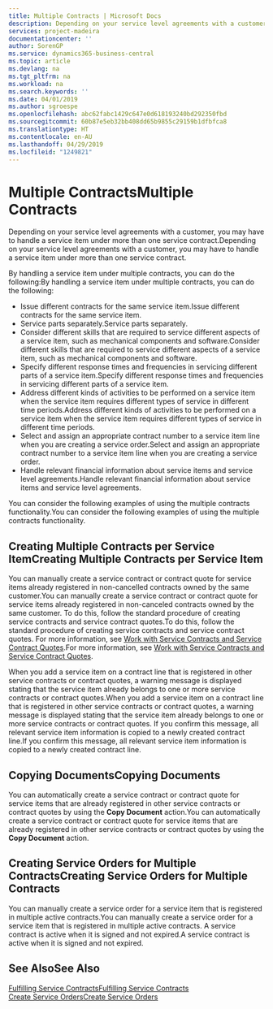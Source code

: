 ```yaml
---
title: Multiple Contracts | Microsoft Docs
description: Depending on your service level agreements with a customer, you may have to handle a service item under more than one service contract.
services: project-madeira
documentationcenter: ''
author: SorenGP
ms.service: dynamics365-business-central
ms.topic: article
ms.devlang: na
ms.tgt_pltfrm: na
ms.workload: na
ms.search.keywords: ''
ms.date: 04/01/2019
ms.author: sgroespe
ms.openlocfilehash: abc62fabc1429c647e0d618193240bd292350fbd
ms.sourcegitcommit: 60b87e5eb32bb408dd65b9855c29159b1dfbfca8
ms.translationtype: HT
ms.contentlocale: en-AU
ms.lasthandoff: 04/29/2019
ms.locfileid: "1249821"
---
```

# <a name="multiple-contracts"></a><span data-ttu-id="9d540-103">Multiple Contracts</span><span class="sxs-lookup"><span data-stu-id="9d540-103">Multiple Contracts</span></span>
<span data-ttu-id="9d540-104">Depending on your service level agreements with a customer, you may have to handle a service item under more than one service contract.</span><span class="sxs-lookup"><span data-stu-id="9d540-104">Depending on your service level agreements with a customer, you may have to handle a service item under more than one service contract.</span></span>  
  
<span data-ttu-id="9d540-105">By handling a service item under multiple contracts, you can do the following:</span><span class="sxs-lookup"><span data-stu-id="9d540-105">By handling a service item under multiple contracts, you can do the following:</span></span>  
  
* <span data-ttu-id="9d540-106">Issue different contracts for the same service item.</span><span class="sxs-lookup"><span data-stu-id="9d540-106">Issue different contracts for the same service item.</span></span>  
* <span data-ttu-id="9d540-107">Service parts separately.</span><span class="sxs-lookup"><span data-stu-id="9d540-107">Service parts separately.</span></span>  
* <span data-ttu-id="9d540-108">Consider different skills that are required to service different aspects of a service item, such as mechanical components and software.</span><span class="sxs-lookup"><span data-stu-id="9d540-108">Consider different skills that are required to service different aspects of a service item, such as mechanical components and software.</span></span>  
* <span data-ttu-id="9d540-109">Specify different response times and frequencies in servicing different parts of a service item.</span><span class="sxs-lookup"><span data-stu-id="9d540-109">Specify different response times and frequencies in servicing different parts of a service item.</span></span>  
* <span data-ttu-id="9d540-110">Address different kinds of activities to be performed on a service item when the service item requires different types of service in different time periods.</span><span class="sxs-lookup"><span data-stu-id="9d540-110">Address different kinds of activities to be performed on a service item when the service item requires different types of service in different time periods.</span></span>  
* <span data-ttu-id="9d540-111">Select and assign an appropriate contract number to a service item line when you are creating a service order.</span><span class="sxs-lookup"><span data-stu-id="9d540-111">Select and assign an appropriate contract number to a service item line when you are creating a service order.</span></span>  
* <span data-ttu-id="9d540-112">Handle relevant financial information about service items and service level agreements.</span><span class="sxs-lookup"><span data-stu-id="9d540-112">Handle relevant financial information about service items and service level agreements.</span></span>  
  
<span data-ttu-id="9d540-113">You can consider the following examples of using the multiple contracts functionality.</span><span class="sxs-lookup"><span data-stu-id="9d540-113">You can consider the following examples of using the multiple contracts functionality.</span></span>  
  
## <a name="creating-multiple-contracts-per-service-item"></a><span data-ttu-id="9d540-114">Creating Multiple Contracts per Service Item</span><span class="sxs-lookup"><span data-stu-id="9d540-114">Creating Multiple Contracts per Service Item</span></span>  
<span data-ttu-id="9d540-115">You can manually create a service contract or contract quote for service items already registered in non-cancelled contracts owned by the same customer.</span><span class="sxs-lookup"><span data-stu-id="9d540-115">You can manually create a service contract or contract quote for service items already registered in non-canceled contracts owned by the same customer.</span></span> <span data-ttu-id="9d540-116">To do this, follow the standard procedure of creating service contracts and service contract quotes.</span><span class="sxs-lookup"><span data-stu-id="9d540-116">To do this, follow the standard procedure of creating service contracts and service contract quotes.</span></span> <span data-ttu-id="9d540-117">For more information, see [Work with Service Contracts and Service Contract Quotes](service-how-to-create-service-contracts-and-service-contract-quotes.md).</span><span class="sxs-lookup"><span data-stu-id="9d540-117">For more information, see [Work with Service Contracts and Service Contract Quotes](service-how-to-create-service-contracts-and-service-contract-quotes.md).</span></span>  
  
<span data-ttu-id="9d540-118">When you add a service item on a contract line that is registered in other service contracts or contract quotes, a warning message is displayed stating that the service item already belongs to one or more service contracts or contract quotes.</span><span class="sxs-lookup"><span data-stu-id="9d540-118">When you add a service item on a contract line that is registered in other service contracts or contract quotes, a warning message is displayed stating that the service item already belongs to one or more service contracts or contract quotes.</span></span> <span data-ttu-id="9d540-119">If you confirm this message, all relevant service item information is copied to a newly created contract line.</span><span class="sxs-lookup"><span data-stu-id="9d540-119">If you confirm this message, all relevant service item information is copied to a newly created contract line.</span></span>  
  
## <a name="copying-documents"></a><span data-ttu-id="9d540-120">Copying Documents</span><span class="sxs-lookup"><span data-stu-id="9d540-120">Copying Documents</span></span>  
<span data-ttu-id="9d540-121">You can automatically create a service contract or contract quote for service items that are already registered in other service contracts or contract quotes by using the **Copy Document** action.</span><span class="sxs-lookup"><span data-stu-id="9d540-121">You can automatically create a service contract or contract quote for service items that are already registered in other service contracts or contract quotes by using the **Copy Document** action.</span></span>  
  
## <a name="creating-service-orders-for-multiple-contracts"></a><span data-ttu-id="9d540-122">Creating Service Orders for Multiple Contracts</span><span class="sxs-lookup"><span data-stu-id="9d540-122">Creating Service Orders for Multiple Contracts</span></span>  
<span data-ttu-id="9d540-123">You can manually create a service order for a service item that is registered in multiple active contracts.</span><span class="sxs-lookup"><span data-stu-id="9d540-123">You can manually create a service order for a service item that is registered in multiple active contracts.</span></span> <span data-ttu-id="9d540-124">A service contract is active when it is signed and not expired.</span><span class="sxs-lookup"><span data-stu-id="9d540-124">A service contract is active when it is signed and not expired.</span></span>  
  
## <a name="see-also"></a><span data-ttu-id="9d540-125">See Also</span><span class="sxs-lookup"><span data-stu-id="9d540-125">See Also</span></span>  
[<span data-ttu-id="9d540-126">Fulfilling Service Contracts</span><span class="sxs-lookup"><span data-stu-id="9d540-126">Fulfilling Service Contracts</span></span>](service-fulfill-service-contracts.md)  
[<span data-ttu-id="9d540-127">Create Service Orders</span><span class="sxs-lookup"><span data-stu-id="9d540-127">Create Service Orders</span></span>](service-how-to-create-service-orders.md)  
